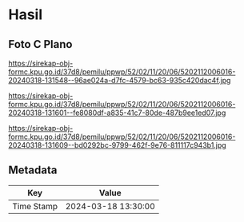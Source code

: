 # Hasil

## Foto C Plano

https://sirekap-obj-formc.kpu.go.id/37d8/pemilu/ppwp/52/02/11/20/06/5202112006016-20240318-131548--96ae024a-d7fc-4579-bc63-935c420dac4f.jpg

https://sirekap-obj-formc.kpu.go.id/37d8/pemilu/ppwp/52/02/11/20/06/5202112006016-20240318-131601--fe8080df-a835-41c7-80de-487b9ee1ed07.jpg

https://sirekap-obj-formc.kpu.go.id/37d8/pemilu/ppwp/52/02/11/20/06/5202112006016-20240318-131609--bd0292bc-9799-462f-9e76-811117c943b1.jpg


## Metadata

| Key        | Value               |
| ---------- | ------------------- |
| Time Stamp | 2024-03-18 13:30:00 |



